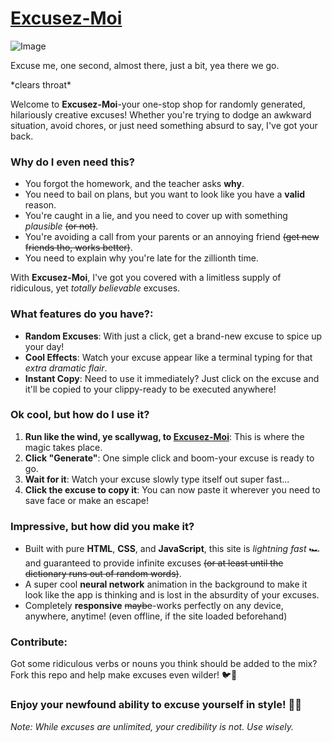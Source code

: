 # [Excusez-Moi](https://sayhan1610.github.io/excusez_moi/)

![Image](https://cloud-dtggjks5a-hack-club-bot.vercel.app/0image.png)

Excuse me, one second, almost there, just a bit, yea there we go.

\*clears throat\*

Welcome to **Excusez-Moi**-your one-stop shop for randomly generated, hilariously creative excuses! Whether you're trying to dodge an awkward situation, avoid chores, or just need something absurd to say, I've got your back.

### Why do I even need this?

- You forgot the homework, and the teacher asks **why**.
- You need to bail on plans, but you want to look like you have a **valid** reason.
- You're caught in a lie, and you need to cover up with something _plausible_ ~~(or not)~~.
- You're avoiding a call from your parents or an annoying friend ~~(get new friends tho, works better)~~.
- You need to explain why you're late for the zillionth time.

With **Excusez-Moi**, I've got you covered with a limitless supply of ridiculous, yet _totally believable_ excuses.

### What features do you have?:

- **Random Excuses**: With just a click, get a brand-new excuse to spice up your day!
- **Cool Effects**: Watch your excuse appear like a terminal typing for that _extra dramatic flair_.
- **Instant Copy**: Need to use it immediately? Just click on the excuse and it'll be copied to your clippy-ready to be executed anywhere!

### Ok cool, but how do I use it?

1. **Run like the wind, ye scallywag, to [Excusez-Moi](https://sayhan1610.github.io/excusez_moi/)**: This is where the magic takes place.
2. **Click "Generate"**: One simple click and boom-your excuse is ready to go.
3. **Wait for it**: Watch your excuse slowly type itself out super fast...
4. **Click the excuse to copy it**: You can now paste it wherever you need to save face or make an escape!

### Impressive, but how did you make it?

- Built with pure **HTML**, **CSS**, and **JavaScript**, this site is _lightning fast_ 🏎️ and guaranteed to provide infinite excuses ~~(or at least until the dictionary runs out of random words)~~.
- A super cool **neural network** animation in the background to make it look like the app is thinking and is lost in the absurdity of your excuses.
- Completely **responsive** ~~maybe~~-works perfectly on any device, anywhere, anytime! (even offline, if the site loaded beforehand)

### Contribute:

Got some ridiculous verbs or nouns you think should be added to the mix? Fork this repo and help make excuses even wilder! 🐦🎉

### Enjoy your newfound ability to excuse yourself in style! 💁‍♂️

_Note: While excuses are unlimited, your credibility is not. Use wisely._
